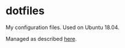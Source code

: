 # dotfiles
My configuration files. Used on Ubuntu 18.04.

Managed as described [here](https://www.atlassian.com/git/tutorials/dotfiles).
